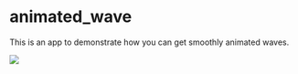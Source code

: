 # animated_wave


This is an app to demonstrate how you can get smoothly animated waves.

![](https://raw.githubusercontent.com/akshay512/Animated_Wave/master/preview/Wave_Animation.gif)
